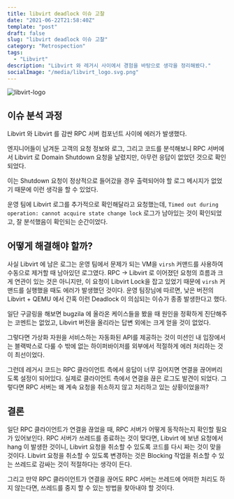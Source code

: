 ```yaml
---
title: libvirt deadlock 이슈 고찰
date: "2021-06-22T21:58:40Z"
template: "post"
draft: false
slug: "libvirt deadlock 이슈 고찰"
category: "Retrospection"
tags:
  - "Libvirt"
description: "Libvirt 와 레거시 사이에서 경험을 바탕으로 생각을 정리해봤다."
socialImage: "/media/libvirt_logo.svg.png"
---
```


![libvirt-logo](/media/libvirt_logo.svg.png)

## 이슈 분석 과정

Libvirt 와 Libvirt 를 감싼 RPC 서버 컴포넌트 사이에 에러가 발생했다.

엔지니어들이 남겨둔 고객의 요청 정보와 로그, 그리고 코드를 분석해보니 RPC 서버에서 Libvirt 로 Domain Shutdown 요청을 날렸지만, 아무런 응답이 없었던 것으로 확인되었다.

이는 Shutdown 요청이 정상적으로 들어갔을 경우 출력되어야 할 로그 메시지가 없었기 때문에 이런 생각을 할 수 있었다.

운영 팀에 Libvirt 로그를 추가적으로 확인해달라고 요청했는데, `Timed out during operation: cannot acquire state change lock` 로그가 남아있는 것이 확인되었고, 잘 분석했음이 확인되는 순간이었다.

## 어떻게 해결해야 할까?

사실 Libvirt 에 남은 로그는 운영 팀에서 문제가 되는 VM을 `virsh` 커맨드를 사용하여 수동으로 제거할 때 남아있던 로그였다. RPC -> Libvirt 로 이어졌던 요청의 흐름과 크게 연관이 있는 것은 아니지만, 이 요청이 Libvirt Lock을 잡고 있었기 때문에 `virsh` 커맨드를 실행했을 때도 에러가 발생했던 것이다. 운영 팀장님에 따르면, 낮은 버전의 Libvirt + QEMU 에서 간혹 이런 Deadlock 이 의심되는 이슈가 종종 발생한다고 했다.

일단 구글링을 해보면 bugzila 에 올라온 케이스들을 봤을 때 원인을 정확하게 진단해주는 코멘트는 없었고, Libvirt 버전을 올리라는 답변 외에는 크게 얻을 것이 없었다.

그렇다면 가상화 자원을 서비스하는 자동화된 API를 제공하는 것이 미션인 내 입장에서는 블랙박스로 다룰 수 밖에 없는 하이퍼바이저를 외부에서 적절하게 에러 처리하는 것이 최선이었다.

그런데 레거시 코드는 RPC 클라이언트 측에서 응답이 너무 길어지면 연결을 끊어버리도록 설정이 되어있다. 실제로 클라이언트 측에서 연결을 끊은 로그도 발견이 되었다. 그렇다면 RPC 서버는 왜 계속 요청을 취소하지 않고 처리하고 있는 상황이었을까?

## 결론

일단 RPC 클라이언트가 연결을 끊었을 때, RPC 서버가 어떻게 동작하는지 확인할 필요가 있어보인다. RPC 서버가 쓰레드를 종료하는 것이 맞다면, Libvirt 에 보낸 요청에서 hang 이 발생한 것이니, Libvirt 요청을 취소할 수 있도록 코드를 다시 짜는 것이 맞을 것이다. Libvirt 요청을 취소할 수 있도록 변경하는 것은 Blocking 작업을 취소할 수 있는 쓰레드로 감싸는 것이 적절하다는 생각이 든다.

그리고 만약 RPC 클라이언트가 연결을 끊어도 RPC 서버는 쓰레드에 어떠한 처리도 하지 않는다면, 쓰레드를 중지 할 수 있는 방법을 찾아내야 할 것이다.
